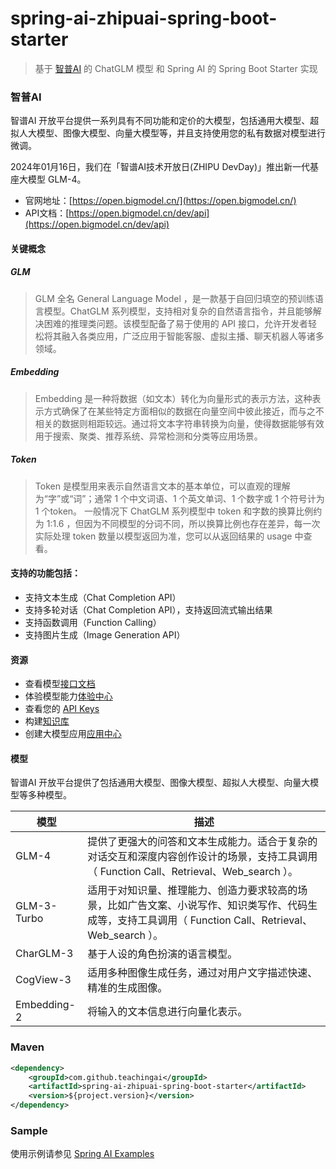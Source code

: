 # spring-ai-zhipuai-spring-boot-starter

 > 基于 [智普AI](https://open.bigmodel.cn/) 的 ChatGLM 模型 和 Spring AI 的 Spring Boot Starter 实现


### 智普AI

智谱AI 开放平台提供一系列具有不同功能和定价的大模型，包括通用大模型、超拟人大模型、图像大模型、向量大模型等，并且支持使用您的私有数据对模型进行微调。

2024年01月16日，我们在「智谱AI技术开放日(ZHIPU DevDay)」推出新一代基座大模型 GLM-4。

- 官网地址：[https://open.bigmodel.cn/](https://open.bigmodel.cn/)
- API文档：[https://open.bigmodel.cn/dev/api](https://open.bigmodel.cn/dev/api)

#### 关键概念

##### GLM

> GLM 全名 General Language Model ，是一款基于自回归填空的预训练语言模型。ChatGLM 系列模型，支持相对复杂的自然语言指令，并且能够解决困难的推理类问题。该模型配备了易于使用的 API 接口，允许开发者轻松将其融入各类应用，广泛应用于智能客服、虚拟主播、聊天机器人等诸多领域。

##### Embedding

> Embedding 是一种将数据（如文本）转化为向量形式的表示方法，这种表示方式确保了在某些特定方面相似的数据在向量空间中彼此接近，而与之不相关的数据则相距较远。通过将文本字符串转换为向量，使得数据能够有效用于搜索、聚类、推荐系统、异常检测和分类等应用场景。

##### Token

> Token 是模型用来表示自然语言文本的基本单位，可以直观的理解为“字”或“词”；通常 1 个中文词语、1 个英文单词、1 个数字或 1 个符号计为 1 个token。 一般情况下 ChatGLM 系列模型中 token 和字数的换算比例约为 1:1.6 ，但因为不同模型的分词不同，所以换算比例也存在差异，每一次实际处理 token 数量以模型返回为准，您可以从返回结果的 usage 中查看。

#### 支持的功能包括：

- 支持文本生成（Chat Completion API）
- 支持多轮对话（Chat Completion API），支持返回流式输出结果
- 支持函数调用（Function Calling）
- 支持图片生成（Image Generation API）

#### 资源

- 查看模型[接口文档](https://open.bigmodel.cn/dev/api)
- 体验模型能力[体验中心](https://open.bigmodel.cn/trialcenter)
- 查看您的 [API Keys](https://open.bigmodel.cn/usercenter/apikeys)
- 构建[知识库](https://open.bigmodel.cn/knowledge)
- 创建大模型应用[应用中心](https://open.bigmodel.cn/appcenter/myapp)

#### 模型

智谱AI 开放平台提供了包括通用大模型、图像大模型、超拟人大模型、向量大模型等多种模型。

| 模型 |  描述 |
| ------------ | ------------ |
| GLM-4  | 提供了更强大的问答和文本生成能力。适合于复杂的对话交互和深度内容创作设计的场景，支持工具调用（ Function Call、Retrieval、Web_search ）。  |
| GLM-3-Turbo  | 适用于对知识量、推理能力、创造力要求较高的场景，比如广告文案、小说写作、知识类写作、代码生成等，支持工具调用（ Function Call、Retrieval、Web_search ）。  |
| CharGLM-3  | 基于人设的角色扮演的语言模型。  |
| CogView-3  | 适用多种图像生成任务，通过对用户文字描述快速、精准的生成图像。  |
| Embedding-2	  |  将输入的文本信息进行向量化表示。 |


### Maven

``` xml
<dependency>
	<groupId>com.github.teachingai</groupId>
	<artifactId>spring-ai-zhipuai-spring-boot-starter</artifactId>
	<version>${project.version}</version>
</dependency>
```

### Sample

使用示例请参见 [Spring AI Examples](https://github.com/TeachingAI/spring-ai-examples)

